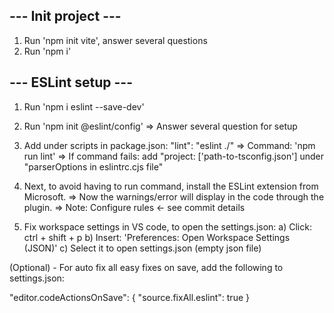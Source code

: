 ## --- Init project ---
1) Run 'npm init vite', answer several questions
2) Run 'npm i'

## --- ESLint setup ---
1) Run 'npm i eslint --save-dev'
2) Run 'npm init @eslint/config' => Answer several question for setup
3) Add under scripts in package.json: "lint": "eslint ./" 
=> Command: 'npm run lint'
=> If command fails: add "project: ['path-to-tsconfig.json'] under "parserOptions in eslintrc.cjs file"

4) Next, to avoid having to run command, install the ESLint extension from Microsoft.
=> Now the warnings/error will display in the code through the plugin.
=> Note: Configure rules <- see commit details

5) Fix workspace settings in VS code, to open the settings.json:
a) Click: ctrl + shift + p
b) Insert: 'Preferences: Open Workspace Settings (JSON)'
c) Select it to open settings.json (empty json file)

(Optional) - For auto fix all easy fixes on save, add the following to settings.json:

"editor.codeActionsOnSave": {
    "source.fixAll.eslint": true
}
